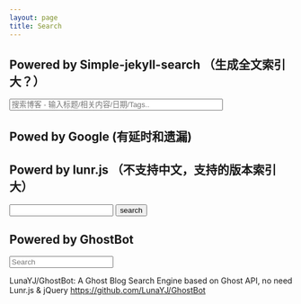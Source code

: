 ```yaml
---
layout: page
title: Search
---
```


## Powered by Simple-jekyll-search （生成全文索引大？）
<!-- HTML elements for search -->
<input type="text" id="search-input" placeholder="搜索博客 - 输入标题/相关内容/日期/Tags.." style="width:380px;"/>
<ul id="results-container"></ul>
<!-- script pointing to jekyll-search.js -->
<script src="/assets/simple-jekyll-search.js"></script>

<script>
SimpleJekyllSearch({
    searchInput: document.getElementById('search-input'),
    resultsContainer: document.getElementById('results-container'),
    json: '/assets/search.json',
    searchResultTemplate: '<li><a href="{url}" title="{desc}">{title}</a></li>',
    noResultsText: '没有搜索到文章',
    limit: 20,
    fuzzy: false
  })
</script>

## Powed by Google (有延时和遗漏)

<div id='googlesearch'>
<script async src="https://cse.google.com/cse.js?cx=46146bed48dfe8403"></script>
<div class="gcse-search"></div>
</div>

## Powerd by lunr.js （不支持中文，支持的版本索引大）
<form action="/search" method="get">
  <input type="text" id="search-box" name="query">
  <input type="submit" value="search">
</form>

<ul id="search-results"></ul>

<script>
  window.store = {
    {% for post in site.posts %}
      "{{ post.url | slugify }}": {
        "title": "{{ post.title | xml_escape }}",
        "author": "{{ post.author | xml_escape }}",
        "category": "{{ post.category | xml_escape }}",
        "content": {{ post.content | strip_html | strip_newlines | jsonify }},
        "url": "{{ post.url | xml_escape }}"
      }
      {% unless forloop.last %},{% endunless %}
    {% endfor %}
  };
</script>
<script src="/assets/lunr.min.js"></script>
<script src="/assets/search.js"></script>

## Powered by GhostBot
<script src="/assets/ghostbot.js"></script>	
<input type="text" class="search-form-input" placeholder="Search"/>
<div class="search-bar-result"></div>

<script>

var g = new GhostBot({
	inputbox: document.querySelector('.search-form-input'),
	target: document.querySelector('.search-bar-result'),
	info_template: "<h4>Find{{amount}}Articles.</h4>",
    result_template: "<a href='{{link}}' class='searchResult'>{{title}}</a>",
});
</script>



LunaYJ/GhostBot: A Ghost Blog Search Engine based on Ghost API, no need Lunr.js & jQuery
https://github.com/LunaYJ/GhostBot